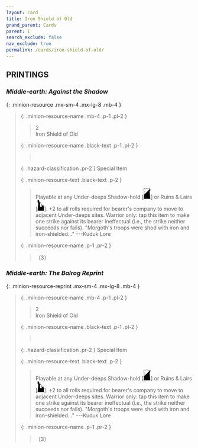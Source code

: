```yaml
---
layout: card
title: Iron Shield of Old
grand_parent: Cards
parent: I
search_exclude: false
nav_exclude: true
permalink: /cards/iron-shield-of-old/
---
```


## PRINTINGS


### _Middle-earth: Against the Shadow_

{: .minion-resource .mx-sm-4 .mx-lg-8 .mb-4 }
> {: .minion-resource-name .mb-4 .p-1 .pl-2 }
> > <div class="hazard-mp">2</div>
> > <div class="card-name">Iron Shield of Old</div>
>
> {: .minion-resource-name .black-text .p-1 .pl-2 }
> > &nbsp;
>
> {: .hazard-classification .pr-2 }
> Special Item
>
> {: .minion-resource-text .black-text .p-2 }
> > Playable at any Under-deeps Shadow-hold \[![](/assets/images/shadow-hold.svg)] or Ruins & Lairs \[![](/assets/images/ruinlair.svg)]. +2 to all rolls required for bearer's company to move to adjacent Under-deeps sites. Warrior only: tap this item to make one strike against its bearer ineffectual (i.e., the strike neither succeeds nor fails).  "Morgoth's troops were shod with iron and iron-shielded..." ---Kuduk Lore 
> 
> {: .minion-resource-name .p-1 .pr-2 }
> > <div class="card-shield"></div>
> > <div class="card-corruption-white">〔3〕</div>

### _Middle-earth: The Balrog Reprint_

{: .minion-resource-reprint .mx-sm-4 .mx-lg-8 .mb-4 }
> {: .minion-resource-name .mb-4 .p-1 .pl-2 }
> > <div class="hazard-mp">2</div>
> > <div class="card-name">Iron Shield of Old</div>
>
> {: .minion-resource-name .black-text .p-1 .pl-2 }
> > &nbsp;
>
> {: .hazard-classification .pr-2 }
> Special Item
>
> {: .minion-resource-text .black-text .p-2 }
> > Playable at any Under-deeps Shadow-hold \[![](/assets/images/shadow-hold.svg)] or Ruins & Lairs \[![](/assets/images/ruinlair.svg)]. +2 to all rolls required for bearer's company to move to adjacent Under-deeps sites. Warrior only: tap this item to make one strike against its bearer ineffectual (i.e., the strike neither succeeds nor fails).  "Morgoth's troops were shod with iron and iron-shielded..." ---Kuduk Lore 
> 
> {: .minion-resource-name .p-1 .pr-2 }
> > <div class="card-shield"></div>
> > <div class="card-corruption-white">〔3〕</div>
